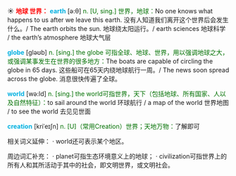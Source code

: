 ☀ <font color="red">**地球 世界：**</font>
<font color="sky blue">**earth**</font> [ə:θ] 
<font color="rgb(227, 108, 9)">n. [U, sing.] 世界，地球：</font>No one knows what happens to us after we leave this earth. 没有人知道我们离开这个世界后会发生什么。/ The earth orbits the sun. 地球绕太阳运行。/ earth sciences 地球科学 / the earth’s atmosphere 地球大气层

<font color="sky blue">**globe**</font> [ɡləʊb] 
<font color="rgb(227, 108, 9)">n. [sing.] the globe 可指全球、地球、世界，用以强调地球之大，或强调某事发生在世界的很多地方：</font>The boats are capable of circling the globe in 65 days. 这些船可在65天内绕地球航行一周。/ The news soon spread across the globe. 消息很快传遍了全球。

<font color="sky blue">**world**</font> [wə:ld] 
<font color="rgb(227, 108, 9)">n. [sing.] the world可指世界，天下（包括地球、所有国家、人以及自然特征）：</font>to sail around the world 环球航行 / a map of the world 世界地图 / to see the world 去见见世面
           
<font color="sky blue">**creation**</font> [kriˈeɪʃn]
<font color="rgb(227, 108, 9)">n. [U]（常用Creation）世界；天地万物：</font>了解即可

相关词义延伸：
· world还可表示某个地区。

周边词汇补充：
· planet可指生态环境意义上的地球；
· civilization可指世界上的所有人和其所活动于其中的社会，即文明世界，或文明社会。
